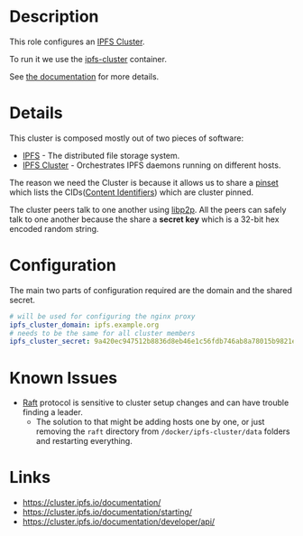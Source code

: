# Description

This role configures an [IPFS Cluster](https://cluster.ipfs.io/).

To run it we use the [ipfs-cluster](https://hub.docker.com/r/ipfs/ipfs-cluster/) container.

See [the documentation](https://cluster.ipfs.io/documentation/) for more details.

# Details

This cluster is composed mostly out of two pieces of software:

* [IPFS](https://docs.ipfs.io/) - The distributed file storage system.
* [IPFS Cluster](https://cluster.ipfs.io/documentation/) - Orchestrates IPFS daemons running on different hosts.

The reason we need the Cluster is because it allows us to share a [pinset](https://docs.ipfs.io/guides/concepts/pinning/) which lists the CIDs([Content Identifiers](https://docs.ipfs.io/guides/concepts/cid/)) which are cluster pinned.

The cluster peers talk to one another using [libp2p](https://libp2p.io/). All the peers can safely talk to one another because the share a __secret key__ which is a 32-bit hex encoded random string.

# Configuration

The main two parts of configuration required are the domain and the shared secret.
```yaml
# will be used for configuring the nginx proxy
ipfs_cluster_domain: ipfs.example.org
# needs to be the same for all cluster members
ipfs_cluster_secret: 9a420ec947512b8836d8eb46e1c56fdb746ab8a78015b9821e6b46b38344038f
```

# Known Issues

* [Raft](https://en.wikipedia.org/wiki/Raft_(computer_science)) protocol is sensitive to cluster setup changes and can have trouble finding a leader.
    - The solution to that might be adding hosts one by one, or just removing the `raft` directory from `/docker/ipfs-cluster/data` folders and restarting everything.

# Links

* https://cluster.ipfs.io/documentation/
* https://cluster.ipfs.io/documentation/starting/
* https://cluster.ipfs.io/documentation/developer/api/
